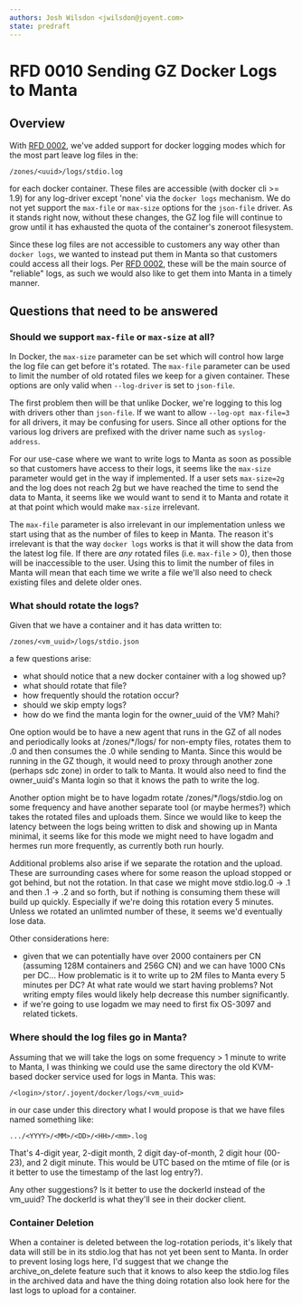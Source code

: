 ```yaml
---
authors: Josh Wilsdon <jwilsdon@joyent.com>
state: predraft
---
```


# RFD 0010 Sending GZ Docker Logs to Manta

## Overview

With [RFD 0002](https://github.com/joyent/rfd/tree/master/rfd/0002), we've added
support for docker logging modes which for the most part leave log files in the:

```
/zones/<uuid>/logs/stdio.log
```

for each docker container. These files are accessible (with docker cli >= 1.9)
for any log-driver except 'none' via the `docker logs` mechanism. We do not yet
support the `max-file` or `max-size` options for the `json-file` driver. As it
stands right now, without these changes, the GZ log file will continue to grow
until it has exhausted the quota of the container's zoneroot filesystem.

Since these log files are not accessible to customers any way other than `docker
logs`, we wanted to instead put them in Manta so that customers could access all
their logs. Per [RFD 0002](https://github.com/joyent/rfd/tree/master/rfd/0002),
these will be the main source of "reliable" logs, as such we would also like to
get them into Manta in a timely manner.


## Questions that need to be answered

### Should we support `max-file` or `max-size` at all?

In Docker, the `max-size` parameter can be set which will control how large the
log file can get before it's rotated. The `max-file` parameter can be used to
limit the number of old rotated files we keep for a given container. These
options are only valid when `--log-driver` is set to `json-file`.

The first problem then will be that unlike Docker, we're logging to this log
with drivers other than `json-file`. If we want to allow `--log-opt max-file=3`
for all drivers, it may be confusing for users. Since all other options for the
various log drivers are prefixed with the driver name such as `syslog-address`.

For our use-case where we want to write logs to Manta as soon as possible so
that customers have access to their logs, it seems like the `max-size` parameter
would get in the way if implemented. If a user sets `max-size=2g` and the log
does not reach 2g but we have reached the time to send the data to Manta, it
seems like we would want to send it to Manta and rotate it at that point which
would make `max-size` irrelevant.

The `max-file` parameter is also irrelevant in our implementation unless we
start using that as the number of files to keep in Manta. The reason it's
irrelevant is that the way `docker logs` works is that it will show the data
from the latest log file. If there are *any* rotated files (i.e. `max-file` >
0), then those will be inaccessible to the user. Using this to limit the number
of files in Manta will mean that each time we write a file we'll also need to
check existing files and delete older ones.

### What should rotate the logs?

Given that we have a container and it has data written to:

```
/zones/<vm_uuid>/logs/stdio.json
```

a few questions arise:

 * what should notice that a new docker container with a log showed up?
 * what should rotate that file?
 * how frequently should the rotation occur?
 * should we skip empty logs?
 * how do we find the manta login for the owner_uuid of the VM? Mahi?

One option would be to have a new agent that runs in the GZ of all nodes and
periodically looks at /zones/*/logs/ for non-empty files, rotates them to .0 and
then consumes the .0 while sending to Manta. Since this would be running in the
GZ though, it would need to proxy through another zone (perhaps sdc zone) in
order to talk to Manta. It would also need to find the owner_uuid's Manta login
so that it knows the path to write the log.

Another option might be to have logadm rotate /zones/*/logs/stdio.log on some
frequency and have another separate tool (or maybe hermes?) which takes the
rotated files and uploads them. Since we would like to keep the latency between
the logs being written to disk and showing up in Manta minimal, it seems like
for this mode we might need to have logadm and hermes run more frequently, as
currently both run hourly.

Additional problems also arise if we separate the rotation and the upload.
These are surrounding cases where for some reason the upload stopped or got
behind, but not the rotation. In that case we might move stdio.log.0 -> .1 and
then .1 -> .2 and so forth, but if nothing is consuming them these will build up
quickly. Especially if we're doing this rotation every 5 minutes. Unless we
rotated an unlimted number of these, it seems we'd eventually lose data.

Other considerations here:

 * given that we can potentially have over 2000 containers per CN (assuming 128M
   containers and 256G CN) and we can have 1000 CNs per DC... How problematic is
   it to write up to 2M files to Manta every 5 minutes per DC? At what rate
   would we start having problems? Not writing empty files would likely help
   decrease this number significantly.
 * if we're going to use logadm we may need to first fix OS-3097 and related
   tickets.

### Where should the log files go in Manta?

Assuming that we will take the logs on some frequency > 1 minute to write to
Manta, I was thinking we could use the same directory the old KVM-based docker
service used for logs in Manta. This was:

```
/<login>/stor/.joyent/docker/logs/<vm_uuid>
```

in our case under this directory what I would propose is that we have files
named something like:

```
.../<YYYY>/<MM>/<DD>/<HH>/<mm>.log
```

That's 4-digit year, 2-digit month, 2 digit day-of-month, 2 digit hour (00-23),
and 2 digit minute. This would be UTC based on the mtime of file (or is it
better to use the timestamp of the last log entry?).

Any other suggestions? Is it better to use the dockerId instead of the vm_uuid?
The dockerId is what they'll see in their docker client.

### Container Deletion

When a container is deleted between the log-rotation periods, it's likely that
data will still be in its stdio.log that has not yet been sent to Manta. In
order to prevent losing logs here, I'd suggest that we change the
archive_on_delete feature such that it knows to also keep the stdio.log files
in the archived data and have the thing doing rotation also look here for the
last logs to upload for a container.
